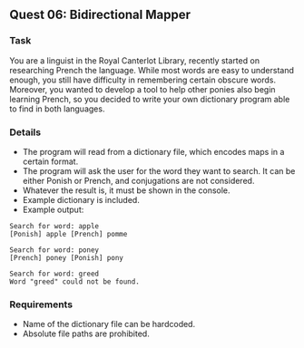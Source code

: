 ## Quest 06: Bidirectional Mapper
### Task
You are a linguist in the Royal Canterlot Library, recently started on researching Prench the language. While most words are easy to understand enough, you still have difficulty in remembering certain obscure words. Moreover, you wanted to develop a tool to help other ponies also begin learning Prench, so you decided to write your own dictionary program able to find in both languages.

### Details
* The program will read from a dictionary file, which encodes maps in a certain format.
* The program will ask the user for the word they want to search. It can be either Ponish or Prench, and conjugations are not considered.
* Whatever the result is, it must be shown in the console.
* Example dictionary is included.
* Example output:
```
Search for word: apple
[Ponish] apple [Prench] pomme

Search for word: poney
[Prench] poney [Ponish] pony

Search for word: greed
Word "greed" could not be found.
```

### Requirements
* Name of the dictionary file can be hardcoded.
* Absolute file paths are prohibited.
